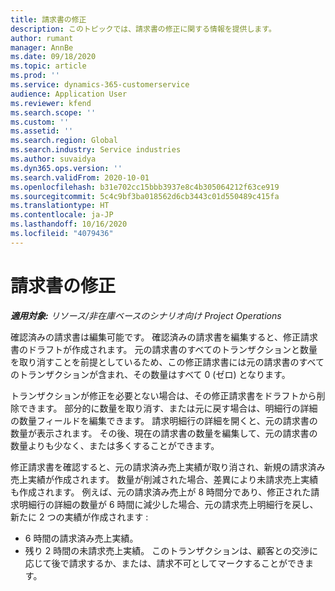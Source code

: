 ```yaml
---
title: 請求書の修正
description: このトピックでは、請求書の修正に関する情報を提供します。
author: rumant
manager: AnnBe
ms.date: 09/18/2020
ms.topic: article
ms.prod: ''
ms.service: dynamics-365-customerservice
audience: Application User
ms.reviewer: kfend
ms.search.scope: ''
ms.custom: ''
ms.assetid: ''
ms.search.region: Global
ms.search.industry: Service industries
ms.author: suvaidya
ms.dyn365.ops.version: ''
ms.search.validFrom: 2020-10-01
ms.openlocfilehash: b31e702cc15bbb3937e8c4b305064212f63ce919
ms.sourcegitcommit: 5c4c9bf3ba018562d6cb3443c01d550489c415fa
ms.translationtype: HT
ms.contentlocale: ja-JP
ms.lasthandoff: 10/16/2020
ms.locfileid: "4079436"
---
```

# <a name="corrected-invoices"></a>請求書の修正

_**適用対象:** リソース/非在庫ベースのシナリオ向け Project Operations_

確認済みの請求書は編集可能です。 確認済みの請求書を編集すると、修正請求書のドラフトが作成されます。 元の請求書のすべてのトランザクションと数量を取り消すことを前提としているため、この修正請求書には元の請求書のすべてのトランザクションが含まれ、その数量はすべて 0 (ゼロ) となります。

トランザクションが修正を必要とない場合は、その修正請求書をドラフトから削除できます。 部分的に数量を取り消す、または元に戻す場合は、明細行の詳細の数量フィールドを編集できます。 請求明細行の詳細を開くと、元の請求書の数量が表示されます。 その後、現在の請求書の数量を編集して、元の請求書の数量よりも少なく、または多くすることができます。

修正請求書を確認すると、元の請求済み売上実績が取り消され、新規の請求済み売上実績が作成されます。 数量が削減された場合、差異により未請求売上実績も作成されます。 例えば、元の請求済み売上が 8 時間分であり、修正された請求明細行の詳細の数量が 6 時間に減少した場合、元の請求売上明細行を戻し、新たに 2 つの実績が作成されます :

- 6 時間の請求済み売上実績。
- 残り 2 時間の未請求売上実績。 このトランザクションは、顧客との交渉に応じて後で請求するか、または、請求不可としてマークすることができます。
